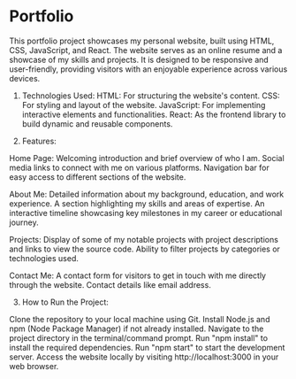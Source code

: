 # Portfolio
This portfolio project showcases my personal website, built using HTML, CSS, JavaScript, and React. The website serves as an online resume and a showcase of my skills and projects. It is designed to be responsive and user-friendly, providing visitors with an enjoyable experience across various devices.

1. Technologies Used:
HTML: For structuring the website's content.
CSS: For styling and layout of the website.
JavaScript: For implementing interactive elements and functionalities.
React: As the frontend library to build dynamic and reusable components.

2. Features:

Home Page:
Welcoming introduction and brief overview of who I am.
Social media links to connect with me on various platforms.
Navigation bar for easy access to different sections of the website.

About Me:
Detailed information about my background, education, and work experience.
A section highlighting my skills and areas of expertise.
An interactive timeline showcasing key milestones in my career or educational journey.

Projects:
Display of some of my notable projects with project descriptions and links to view the source code.
Ability to filter projects by categories or technologies used.

Contact Me:
A contact form for visitors to get in touch with me directly through the website.
Contact details like email address.

3. How to Run the Project:

Clone the repository to your local machine using Git.
Install Node.js and npm (Node Package Manager) if not already installed.
Navigate to the project directory in the terminal/command prompt.
Run "npm install" to install the required dependencies.
Run "npm start" to start the development server.
Access the website locally by visiting http://localhost:3000 in your web browser.
